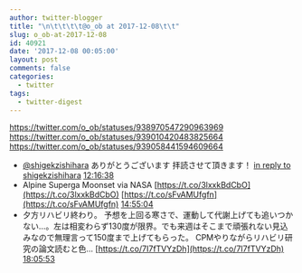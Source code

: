 ```yaml
---
author: twitter-blogger
title: "\n\t\t\t\t@o_ob at 2017-12-08\t\t"
slug: o_ob-at-2017-12-08
id: 40921
date: '2017-12-08 00:05:00'
layout: post
comments: false
categories:
  - twitter
tags:
  - twitter-digest
---
```


https://twitter.com/o_ob/statuses/938970547290963969 https://twitter.com/o_ob/statuses/939010420483825664 https://twitter.com/o_ob/statuses/939058441594609664  

*   [@shigekzishihara](https://twitter.com/shigekzishihara) ありがとうございます 拝読させて頂きます！ [in reply to shigekzishihara](https://twitter.com/shigekzishihara/statuses/938956413442736129) [12:16:38](https://twitter.com/o_ob/statuses/938970547290963969)
*   Alpine Superga Moonset via NASA [https://t.co/3lxxkBdCbO](https://t.co/3lxxkBdCbO) [https://t.co/sFvAMUfgfn](https://t.co/sFvAMUfgfn) [14:55:04](https://twitter.com/o_ob/statuses/939010420483825664)
*   夕方リハビリ終わり。 予想を上回る寒さで、運動して代謝上げても追いつかない…。左は相変わらず130度が限界。でも来週はそこまで頑張れない見込みなので無理言って150度まで上げてもらった。 CPMやりながらリハビリ研究の論文読むと色… [https://t.co/7I7fTVYzDh](https://t.co/7I7fTVYzDh) [18:05:53](https://twitter.com/o_ob/statuses/939058441594609664)